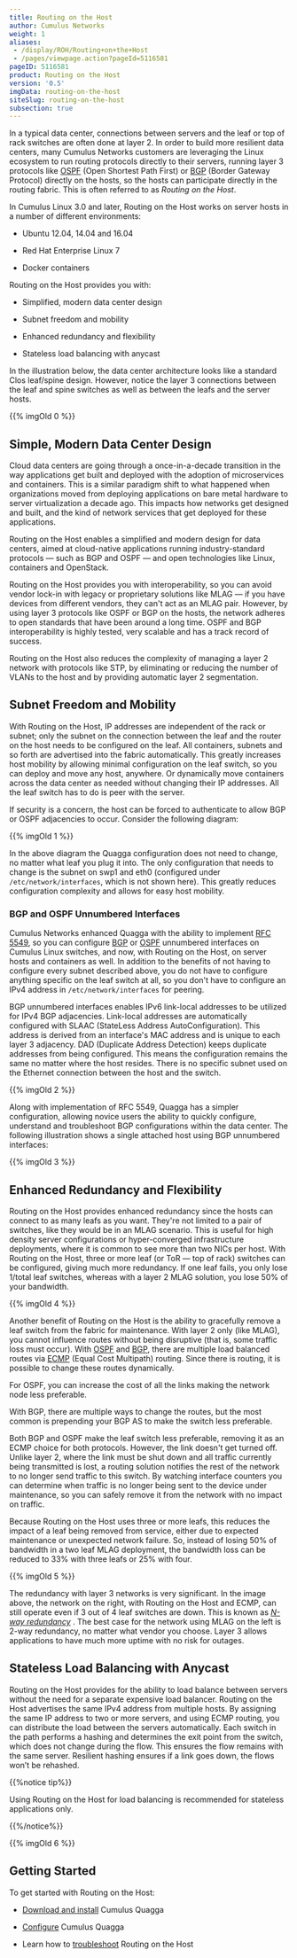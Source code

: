 ```yaml
---
title: Routing on the Host
author: Cumulus Networks
weight: 1
aliases:
 - /display/ROH/Routing+on+the+Host
 - /pages/viewpage.action?pageId=5116581
pageID: 5116581
product: Routing on the Host
version: '0.5'
imgData: routing-on-the-host
siteSlug: routing-on-the-host
subsection: true
---
```

In a typical data center, connections between servers and the leaf or
top of rack switches are often done at layer 2. In order to build more
resilient data centers, many Cumulus Networks customers are leveraging
the Linux ecosystem to run routing protocols directly to their servers,
running layer 3 protocols like
[OSPF](https://en.wikipedia.org/wiki/Open_Shortest_Path_First) (Open
Shortest Path First) or
[BGP](https://en.wikipedia.org/wiki/Border_Gateway_Protocol) (Border
Gateway Protocol) directly on the hosts, so the hosts can participate
directly in the routing fabric. This is often referred to as *Routing on
the Host*.

In Cumulus Linux 3.0 and later, Routing on the Host works on server
hosts in a number of different environments:

  - Ubuntu 12.04, 14.04 and 16.04

  - Red Hat Enterprise Linux 7

  - Docker containers

Routing on the Host provides you with:

  - Simplified, modern data center design

  - Subnet freedom and mobility

  - Enhanced redundancy and flexibility

  - Stateless load balancing with anycast

In the illustration below, the data center architecture looks like a
standard Clos leaf/spine design. However, notice the layer 3 connections
between the leaf and spine switches as well as between the leafs and the
server hosts.

{{% imgOld 0 %}}

## <span>Simple, Modern Data Center Design</span>

Cloud data centers are going through a once-in-a-decade transition in
the way applications get built and deployed with the adoption of
microservices and containers. This is a similar paradigm shift to what
happened when organizations moved from deploying applications on bare
metal hardware to server virtualization a decade ago. This impacts how
networks get designed and built, and the kind of network services that
get deployed for these applications.

Routing on the Host enables a simplified and modern design for data
centers, aimed at cloud-native applications running industry-standard
protocols — such as BGP and OSPF — and open technologies like Linux,
containers and OpenStack.

Routing on the Host provides you with interoperability, so you can avoid
vendor lock-in with legacy or proprietary solutions like MLAG — if you
have devices from different vendors, they can't act as an MLAG pair.
However, by using layer 3 protocols like OSPF or BGP on the hosts, the
network adheres to open standards that have been around a long time.
OSPF and BGP interoperability is highly tested, very scalable and has a
track record of success.

Routing on the Host also reduces the complexity of managing a layer 2
network with protocols like STP, by eliminating or reducing the number
of VLANs to the host and by providing automatic layer 2 segmentation.

## <span>Subnet Freedom and Mobility</span>

With Routing on the Host, IP addresses are independent of the rack or
subnet; only the subnet on the connection between the leaf and the
router on the host needs to be configured on the leaf. All containers,
subnets and so forth are advertised into the fabric automatically. This
greatly increases host mobility by allowing minimal configuration on the
leaf switch, so you can deploy and move any host, anywhere. Or
dynamically move containers across the data center as needed without
changing their IP addresses. All the leaf switch has to do is peer with
the server.

If security is a concern, the host can be forced to authenticate to
allow BGP or OSPF adjacencies to occur. Consider the following diagram:

{{% imgOld 1 %}}

In the above diagram the Quagga configuration does not need to change,
no matter what leaf you plug it into. The only configuration that needs
to change is the subnet on swp1 and eth0 (configured under
`/etc/network/interfaces`, which is not shown here). This greatly
reduces configuration complexity and allows for easy host mobility.

### <span>BGP and OSPF Unnumbered Interfaces</span>

Cumulus Networks enhanced Quagga with the ability to implement
[RFC 5549](https://tools.ietf.org/html/rfc5549), so you can configure
[BGP](/display/ROH/Border+Gateway+Protocol+-+BGP) or
[OSPF](/display/ROH/Open+Shortest+Path+First+-+OSPF) unnumbered
interfaces on Cumulus Linux switches, and now, with Routing on the Host,
on server hosts and containers as well. In addition to the benefits of
not having to configure every subnet described above, you do not have to
configure anything specific on the leaf switch at all, so you don't have
to configure an IPv4 address in `/etc/network/interfaces` for peering.

BGP unnumbered interfaces enables IPv6 link-local addresses to be
utilized for IPv4 BGP adjacencies. Link-local addresses are
automatically configured with SLAAC (StateLess Address
AutoConfiguration). This address is derived from an interface's MAC
address and is unique to each layer 3 adjacency. DAD (Duplicate Address
Detection) keeps duplicate addresses from being configured. This means
the configuration remains the same no matter where the host resides.
There is no specific subnet used on the Ethernet connection between the
host and the switch.

{{% imgOld 2 %}}

Along with implementation of RFC 5549, Quagga has a simpler
configuration, allowing novice users the ability to quickly configure,
understand and troubleshoot BGP configurations within the data center.
The following illustration shows a single attached host using BGP
unnumbered interfaces:

{{% imgOld 3 %}}

## <span>Enhanced Redundancy and Flexibility</span>

Routing on the Host provides enhanced redundancy since the hosts can
connect to as many leafs as you want. They're not limited to a pair of
switches, like they would be in an MLAG scenario. This is useful for
high density server configurations or hyper-converged infrastructure
deployments, where it is common to see more than two NICs per host. With
Routing on the Host, three or more leaf (or ToR — top of rack) switches
can be configured, giving much more redundancy. If one leaf fails, you
only lose 1/total leaf switches, whereas with a layer 2 MLAG solution,
you lose 50% of your bandwidth.

{{% imgOld 4 %}}

Another benefit of Routing on the Host is the ability to gracefully
remove a leaf switch from the fabric for maintenance. With layer 2 only
(like MLAG), you cannot influence routes without being disruptive (that
is, some traffic loss must occur). With
[OSPF](/display/ROH/Open+Shortest+Path+First+-+OSPF) and
[BGP](/display/ROH/Border+Gateway+Protocol+-+BGP), there are multiple
load balanced routes via
[ECMP](/display/ROH/Equal+Cost+Multipath+Load+Sharing+-+Hardware+ECMP)
(Equal Cost Multipath) routing. Since there is routing, it is possible
to change these routes dynamically.

For OSPF, you can increase the cost of all the links making the network
node less preferable.

With BGP, there are multiple ways to change the routes, but the most
common is prepending your BGP AS to make the switch less preferable.

Both BGP and OSPF make the leaf switch less preferable, removing it as
an ECMP choice for both protocols. However, the link doesn't get turned
off. Unlike layer 2, where the link must be shut down and all traffic
currently being transmitted is lost, a routing solution notifies the
rest of the network to no longer send traffic to this switch. By
watching interface counters you can determine when traffic is no longer
being sent to the device under maintenance, so you can safely remove it
from the network with no impact on traffic.

Because Routing on the Host uses three or more leafs, this reduces the
impact of a leaf being removed from service, either due to expected
maintenance or unexpected network failure. So, instead of losing 50% of
bandwidth in a two leaf MLAG deployment, the bandwidth loss can be
reduced to 33% with three leafs or 25% with four.

{{% imgOld 5 %}}

The redundancy with layer 3 networks is very significant. In the image
above, the network on the right, with Routing on the Host and ECMP, can
still operate even if 3 out of 4 leaf switches are down. This is known
as *[N-way
redundancy](https://en.wikipedia.org/wiki/Active_redundancy#Principle)*
. The best case for the network using MLAG on the left is 2-way
redundancy, no matter what vendor you choose. Layer 3 allows
applications to have much more uptime with no risk for outages.

## <span>Stateless Load Balancing with Anycast</span>

Routing on the Host provides for the ability to load balance between
servers without the need for a separate expensive load balancer. Routing
on the Host advertises the same IPv4 address from multiple hosts. By
assigning the same IP address to two or more servers, and using ECMP
routing, you can distribute the load between the servers automatically.
Each switch in the path performs a hashing and determines the exit point
from the switch, which does not change during the flow. This ensures the
flow remains with the same server. Resilient hashing ensures if a link
goes down, the flows won’t be rehashed.

{{%notice tip%}}

Using Routing on the Host for load balancing is recommended for
stateless applications only.

{{%/notice%}}

{{% imgOld 6 %}}

## <span>Getting Started</span>

To get started with Routing on the Host:

  - [Download and
    install](Installing_the_Cumulus_Quagga_Package_on_a_Host_Server.html)
    Cumulus Quagga

  - [Configure](Configuring_Cumulus_Quagga.html) Cumulus Quagga

  - Learn how to
    [troubleshoot](Troubleshooting_Routing_on_the_Host.html) Routing on
    the Host
